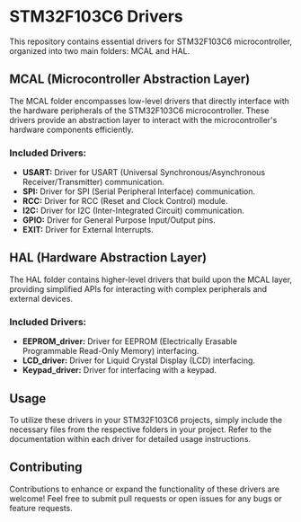 # STM32F103C6 Drivers

This repository contains essential drivers for STM32F103C6 microcontroller, organized into two main folders: MCAL and HAL.

## MCAL (Microcontroller Abstraction Layer)

The MCAL folder encompasses low-level drivers that directly interface with the hardware peripherals of the STM32F103C6 microcontroller. These drivers provide an abstraction layer to interact with the microcontroller's hardware components efficiently.

### Included Drivers:
- **USART:** Driver for USART (Universal Synchronous/Asynchronous Receiver/Transmitter) communication.
- **SPI:** Driver for SPI (Serial Peripheral Interface) communication.
- **RCC:** Driver for RCC (Reset and Clock Control) module.
- **I2C:** Driver for I2C (Inter-Integrated Circuit) communication.
- **GPIO:** Driver for General Purpose Input/Output pins.
- **EXIT:** Driver for External Interrupts.

## HAL (Hardware Abstraction Layer)

The HAL folder contains higher-level drivers that build upon the MCAL layer, providing simplified APIs for interacting with complex peripherals and external devices.

### Included Drivers:
- **EEPROM_driver:** Driver for EEPROM (Electrically Erasable Programmable Read-Only Memory) interfacing.
- **LCD_driver:** Driver for Liquid Crystal Display (LCD) interfacing.
- **Keypad_driver:** Driver for interfacing with a keypad.

## Usage

To utilize these drivers in your STM32F103C6 projects, simply include the necessary files from the respective folders in your project. Refer to the documentation within each driver for detailed usage instructions.

## Contributing

Contributions to enhance or expand the functionality of these drivers are welcome! Feel free to submit pull requests or open issues for any bugs or feature requests.


